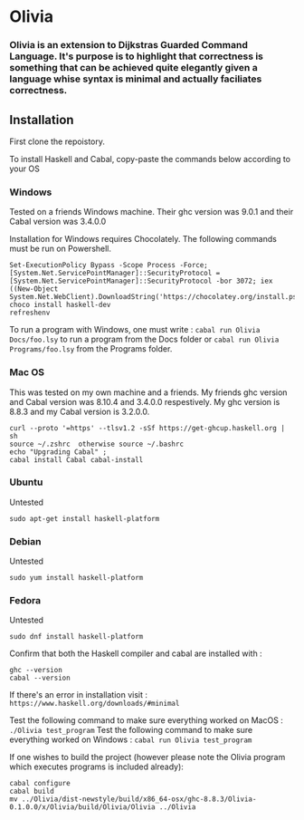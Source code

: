 # Olivia
### Olivia is an extension to Dijkstras Guarded Command Language. It's purpose is to highlight that correctness is something that can be achieved quite elegantly given a language whise syntax is minimal and actually faciliates correctness.

## Installation
First clone the repoistory.

To install Haskell and Cabal, copy-paste the commands below according to your OS

### Windows
Tested on a friends Windows machine. Their ghc version was 9.0.1 and their Cabal version was 3.4.0.0

Installation for Windows requires Chocolately. The following commands must be run on Powershell.
```
Set-ExecutionPolicy Bypass -Scope Process -Force; [System.Net.ServicePointManager]::SecurityProtocol = [System.Net.ServicePointManager]::SecurityProtocol -bor 3072; iex ((New-Object System.Net.WebClient).DownloadString('https://chocolatey.org/install.ps1'))
choco install haskell-dev
refreshenv
```
To run a program with Windows, one must write : `cabal run Olivia Docs/foo.lsy` to run a program from the Docs folder or `cabal run Olivia Programs/foo.lsy` from the Programs folder.

### Mac OS
This was tested on my own machine and a friends. My friends ghc version and Cabal version was 8.10.4 and 3.4.0.0 respestively. My ghc version is 8.8.3 and my Cabal version is 3.2.0.0.
```
curl --proto '=https' --tlsv1.2 -sSf https://get-ghcup.haskell.org | sh
source ~/.zshrc  otherwise source ~/.bashrc
echo "Upgrading Cabal" ;
cabal install Cabal cabal-install
```

### Ubuntu
Untested
```
sudo apt-get install haskell-platform
```

### Debian
Untested
```
sudo yum install haskell-platform
```

### Fedora
Untested
```
sudo dnf install haskell-platform
```

Confirm that both the Haskell compiler and cabal are installed with :
```
ghc --version
cabal --version
```

If there's an error in installation visit : `https://www.haskell.org/downloads/#minimal`

Test the following command to make sure everything worked on MacOS : ``` ./Olivia test_program ```
Test the following command to make sure everything worked on Windows : ``` cabal run Olivia test_program ```

If one wishes to build the project (however please note the Olivia program which executes programs is included already):
```
cabal configure
cabal build
mv ../Olivia/dist-newstyle/build/x86_64-osx/ghc-8.8.3/Olivia-0.1.0.0/x/Olivia/build/Olivia/Olivia ../Olivia
```

